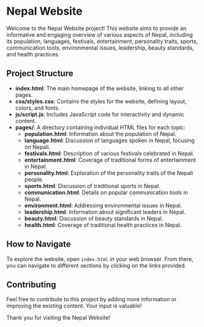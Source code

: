 # Nepal Website

Welcome to the Nepal Website project! This website aims to provide an informative and engaging overview of various aspects of Nepal, including its population, languages, festivals, entertainment, personality traits, sports, communication tools, environmental issues, leadership, beauty standards, and health practices.

## Project Structure

- **index.html**: The main homepage of the website, linking to all other pages.
- **css/styles.css**: Contains the styles for the website, defining layout, colors, and fonts.
- **js/script.js**: Includes JavaScript code for interactivity and dynamic content.
- **pages/**: A directory containing individual HTML files for each topic:
  - **population.html**: Information about the population of Nepal.
  - **language.html**: Discussion of languages spoken in Nepal, focusing on Nepali.
  - **festivals.html**: Description of various festivals celebrated in Nepal.
  - **entertainment.html**: Coverage of traditional forms of entertainment in Nepal.
  - **personality.html**: Exploration of the personality traits of the Nepali people.
  - **sports.html**: Discussion of traditional sports in Nepal.
  - **communication.html**: Details on popular communication tools in Nepal.
  - **environment.html**: Addressing environmental issues in Nepal.
  - **leadership.html**: Information about significant leaders in Nepal.
  - **beauty.html**: Discussion of beauty standards in Nepal.
  - **health.html**: Coverage of traditional health practices in Nepal.

## How to Navigate

To explore the website, open `index.html` in your web browser. From there, you can navigate to different sections by clicking on the links provided.

## Contributing

Feel free to contribute to this project by adding more information or improving the existing content. Your input is valuable!

Thank you for visiting the Nepal Website!